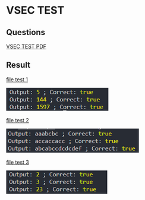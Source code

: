 # VSEC TEST

## Questions
[VSEC TEST PDF](./VSEC%20TEST.pdf)

## Result
[file test 1](./test1.js)

<img src="./imgs/test1.png" />

[file test 2](./test2.js)

<img src="./imgs/test2.png" />

[file test 3](./test3.js)

<img src="./imgs/test3.png" />